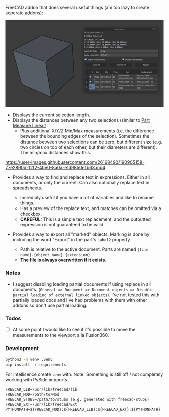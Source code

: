 FreeCAD addon that does several useful things (am too lazy to create seperate addons):

![](./attachments/Screenshot.png)

- Displays the current selection length.
- Displays the distances between any two selections (similar to [Part Measure Linear](https://wiki.freecad.org/Part_Measure_Linear)).
	- Plus additional X/Y/Z Min/Max measurements (i.e. the difference between the bounding edges of the selection). Sometimes the distance between two selections can be zero, but different size (e.g. two circles on top of each other, but their diameters are different). The min/max distances show this.
	
https://user-images.githubusercontent.com/26168490/190905158-77e2890d-12f2-4be0-8a0a-e1d9850efb63.mp4


- Provides a way to find and replace text in expressions. Either in all documents, or only the current. Can also optionally replace text in spreadsheets.
	- Incredibly useful if you have a lot of variables and like to rename things.
	- Has a preview of the replace text, and matches can be omitted via a checkbox.
	- **CAREFUL:** This is a simple text replacement, and the outputted expression is not guaranteed to be valid.

- Provides a way to export all "marked" objects. Marking is done by including the word "Export" in the part's `Label2` property.
	- Path is relative to the active document. Parts are named `{file name}-{object name}.{extension}`.
	- **The file is always overwritten if it exists.**

### Notes

- I suggest disabling loading partial documents if using replace in all documents. (`General => Document => Document objects => Disable partial loading of external linked objects`). I've not tested this with partially loaded docs and I've had problems with them with other addons so don't use partial loading.

### Todos

- [ ] At some point I would like to see if it's possible to move the measurements to the viewport a la Fusion360.

### Development

```sh
python3 -m venv .venv
pip install -r requirements

```
For intellisence create `.env` with:
Note: Something is still off / not completely working with PySide impports...

```
FREECAD_LIB=/usr/lib/freecad/lib
FREECAD_MOD=/path/to/Mod
FREECAD_STUBS=/path/to/stubs (e.g. generated with freecad-stubs)
FREECAD_EXT=/usr/lib/freecad/Ext
PYTHONPATH=${FREECAD_MOD}:${FREECAD_LIB}:${FREECAD_EXT}:${PYTHONPATH}
```
